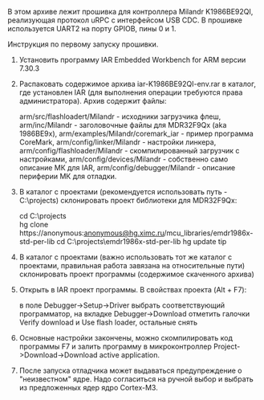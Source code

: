 В этом архиве лежит прошивка для контроллера Milandr K1986BE92QI, реализующая протокол uRPC с интерфейсом USB CDC.
В прошивке используется UART2 на порту GPIOВ, пины 0 и 1.

Инструкция по первому запуску прошивки.

1. Установить программу IAR Embedded Workbench for ARM версии 7.30.3
2. Распаковать содержимое архива iar-K1986BE92QI-env.rar в каталог, где установлен IAR (для выполнения операции требуются права администратора). Архив содержит файлы:

    arm/src/flashloadert/Milandr - исходники загрузчика флеш,
    arm/inc/Milandr - заголовочные файлы для MDR32F9Qx (aka 1986ВЕ9х),
    arm/examples/Milandr/coremark_iar - пример программа CoreMark,
    arm/config/linker/Milandr - настройки линкера,
    arm/config/flashloader/Milandr - скомпилированный загрузчик с настройками,
    arm/config/devices/Milandr - собственно само описание МК для IAR,
    arm/config/debugger/Milandr - описание периферии МК для отладки.

3. В каталог с проектами (рекомендуется использовать путь - C:\projects\) склонировать проект библиотеки для MDR32F9Qx:

    cd C:\projects\
    hg clone https://anonymous:anonymous@hg.ximc.ru/mcu_libraries/emdr1986x-std-per-lib
    cd C:\projects\emdr1986x-std-per-lib
    hg update tip

4. В каталог с проектами (важно использовать тот же каталог с проектами, правильная работа завязана на относительные пути) склонировать проект программы (содержимое скаченного архива)
5. Открыть в IAR проект программы. В свойствах проекта (Alt + F7):

    в поле Debugger->Setup->Driver выбрать соответствующий программатор,
    на вкладке Debugger->Download отметить галочки Verify download и Use flash loader, остальные снять

6. Основные настройки закончены, можно скомпилировать код программы F7 и залить программу в микроконтроллер Project->Download->Download active application.
7. После запуска отладчика может выдаваться предупреждение о "неизвестном" ядре. Надо согласиться на ручной выбор и выбрать из предложенных ядер ядро Cortex-M3.